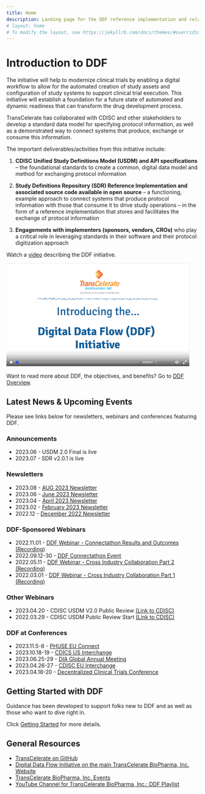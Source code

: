 ```yaml
---
title: Home
description: Landing page for the DDF reference implementation and related information
# layout: home
# To modify the layout, see https://jekyllrb.com/docs/themes/#overriding-theme-defaults
---
```

# Introduction to DDF

The initiative will help to modernize clinical trials by enabling a digital workflow to allow for the automated creation of study assets and configuration of study systems to support clinical trial execution. This initiative will establish a foundation for a future state of automated and dynamic readiness that can transform the drug development process. 

TransCelerate has collaborated with CDISC and other stakeholders to develop a standard data model for specifying protocol information, as well as a demonstrated way to connect systems that produce, exchange or consume this information. 

The important deliverables/activities from this initiative include:

1. **CDISC Unified Study Definitions Model (USDM) and API specifications** – the foundational standards to create a common, digital data model and method for exchanging protocol information

2. **Study Definitions Repository (SDR) Reference Implementation and associated source code available in open source** – a functioning, example approach to connect systems that produce protocol information with those that consume it to drive study operations – in the form of a reference implementation that stores and facilitates the exchange of protocol information

3. **Engagements with implementers (sponsors, vendors, CROs)** who play a critical role in leveraging standards in their software and their protocol digitization approach

Watch a [video](https://www.youtube.com/watch?v=082onW7jhe4) describing the DDF initiative. 

<a href="https://www.youtube.com/watch?v=082onW7jhe4">
<img src="media\images\overview.png">
</a>
<p></p>

Want to read more about DDF, the objectives, and benefits?  Go to [DDF Overview](overview.md).

## Latest News & Upcoming Events

Please see links below for newsletters, webinars and conferences featuring DDF. 

### Announcements
- 2023.06 - USDM 2.0 Final is live
- 2023.07 - SDR v2.0.1 is live

### Newsletters  
- 2023.08 - [AUG 2023 Newsletter](https://github.com/transcelerate/ddf-home/blob/main/documents/newsletters/Digital%20Data%20Flow%20-%20AUG%202023%20Newsletter.png)
- 2023.06 - [June 2023 Newsletter](https://github.com/transcelerate/ddf-home/blob/main/documents/newsletters/Digital%20Data%20Flow%20-%20JUN%202023%20Newsletter.png)
- 2023.04 - [April 2023 Newsletter](https://github.com/transcelerate/ddf-home/blob/main/documents/newsletters/Digital%20Data%20Flow%20-%20APR%202023%20Newsletter.png)
- 2023.02 - [February 2023 Newsletter](https://github.com/transcelerate/ddf-home/blob/main/documents/newsletters/Digital%20Data%20Flow%20-%20FEB%202023%20Newsletter.png)
- 2022.12 - [December 2022 Newsletter](https://github.com/transcelerate/ddf-home/blob/main/documents/newsletters/Digital%20Data%20Flow%20-%20DEC%202022%20Newsletter.pdf)

### DDF-Sponsored Webinars
- 2022.11.01 - [DDF Webinar - Connectathon Results and Outcomes (Recording)](https://www.youtube.com/watch?v=IbmGLtfAW9o)
- 2022.09.12-30 - [DDF Connectathon Event](CaT_home.md)
- 2022.05.11 - [DDF Webinar - Cross Industry Collaboration Part 2 (Recording)](https://www.youtube.com/watch?v=II5Cuq4Q7QE)
- 2022.03.01 - [DDF Webinar - Cross Industry Collaboration Part 1 (Recording)](https://www.youtube.com/watch?v=O6qqTSz8ls0)

### Other Webinars
- 2023.04.20 - CDISC USDM V2.0 Public Review [(Link to CDISC)](https://www.cdisc.org/events/webinar/digital-data-flow-project-phase-2-public-review)
- 2022.03.29 - CDISC USDM Public Review Start [(Link to CDISC)](https://www.cdisc.org/ddf)

### DDF at Conferences
- 2023.11.5-8 - [PHUSE EU Connect](https://www.cdisc.org/events/education/external-events/2023/11/phuse-eu-connect-2023)
- 2023.10.18-19 - [CDICS US Interchange](https://www.cdisc.org/events/interchange/2023-us-interchange)
- 2023.06.25-29 - [DIA Global Annual Meeting](https://www.diaglobal.org/en/flagship/dia-2023)
- 2023.04.26-27 - [CDISC EU Interchange](https://www.cdisc.org/events/interchange/2023-europe-interchange)
- 2023.04.18-20 - [Decentralized Clinical Trials Conference](https://informaconnect.com/decentralized-clinical-trials/)

## Getting Started with DDF

Guidance has been developed to support folks new to DDF and as well as those who want to dive right in.

Click [Getting Started](getting-started.md) for more details.

## General Resources

- [TransCelerate on GitHub](https://github.com/transcelerate)
- [Digital Data Flow Initiative on the main TransCelerate BioPharma, Inc. Website](https://www.transceleratebiopharmainc.com/initiatives/digital-data-flow/)
- [TransCelerate BioPharma, Inc. Events](https://www.transceleratebiopharmainc.com/transcelerate-events-2/)
- [YouTube Channel for TransCelerate BioPharma, Inc.: DDF Playlist](https://www.youtube.com/playlist?list=PLMXS-Xt7Ou1KNUF-HQKQRRzqfPQEXWb1u)

